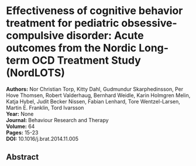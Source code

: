 # Effectiveness of cognitive behavior treatment for pediatric obsessive-compulsive disorder: Acute outcomes from the Nordic Long-term OCD Treatment Study (NordLOTS)

**Authors:** Nor Christian Torp, Kitty Dahl, Gudmundur Skarphedinsson, Per Hove Thomsen, Robert Valderhaug, Bernhard Weidle, Karin Holmgren Melin, Katja Hybel, Judit Becker Nissen, Fabian Lenhard, Tore Wentzel-Larsen, Martin E. Franklin, Tord Ivarsson  
**Year:** None  
**Journal:** Behaviour Research and Therapy  
**Volume:** 64  
**Pages:** 15-23  
**DOI:** 10.1016/j.brat.2014.11.005  

## Abstract


